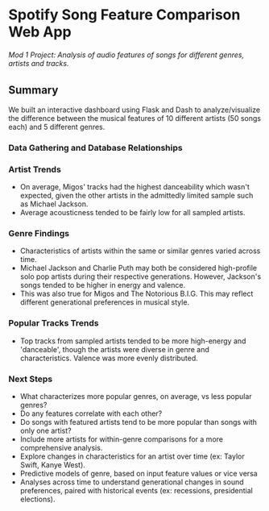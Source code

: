 # Spotify Song Feature Comparison Web App
###### Mod 1 Project: Analysis of audio features of songs for different genres, artists and tracks.

## Summary
We built an interactive dashboard using Flask and Dash to analyze/visualize the difference between the musical features of 10 different artists (50 songs each) and 5 different genres.




### Data Gathering and Database Relationships


### Artist Trends
+ On average, Migos' tracks had the highest danceability which wasn't expected, given the other artists in the admittedly limited sample such as Michael Jackson.
+ Average acousticness tended to be fairly low for all sampled artists.



### Genre Findings
+ Characteristics of artists within the same or similar genres varied across time.
+ Michael Jackson and Charlie Puth may both be considered high-profile solo pop artists during their respective generations. However, Jackson's songs tended to be higher in energy and valence.
+ This was also true for Migos and The Notorious B.I.G.
This may reflect different generational preferences in musical style.


### Popular Tracks Trends
+ Top tracks from sampled artists tended to be more high-energy and 'danceable', though the artists were diverse in genre and characteristics. Valence was more evenly distributed.



### Next Steps
+ What characterizes more popular genres, on average, vs less popular genres?
+ Do any features correlate with each other?
+ Do songs with featured artists tend to be more popular than songs with only one artist?
+ Include more artists for within-genre comparisons for a more comprehensive analysis.
+ Explore changes in characteristics for an artist over time (ex: Taylor Swift, Kanye West).
+ Predictive models of genre, based on input feature values or vice versa
+ Analyses across time to understand generational changes in sound preferences, paired with historical events (ex: recessions, presidential elections).
